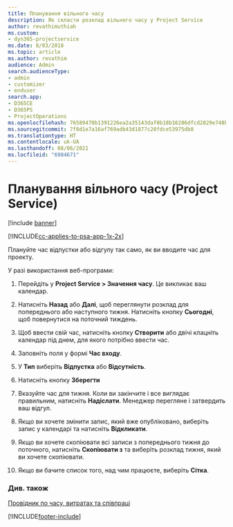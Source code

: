 ```yaml
---
title: Планування вільного часу
description: Як скласти розклад вільного часу у Project Service
author: revathimuthiah
ms.custom:
- dyn365-projectservice
ms.date: 8/03/2018
ms.topic: article
ms.author: revathim
audience: Admin
search.audienceType:
- admin
- customizer
- enduser
search.app:
- D365CE
- D365PS
- ProjectOperations
ms.openlocfilehash: 76589470b1391226ea2a35143daf0b18b16286dfcd2829e748b0984397cb25ee
ms.sourcegitcommit: 7f8d1e7a16af769adb43d1877c28fdce53975db8
ms.translationtype: HT
ms.contentlocale: uk-UA
ms.lasthandoff: 08/06/2021
ms.locfileid: "6984671"
---
```

# <a name="schedule-time-off-project-service"></a>Планування вільного часу (Project Service)

[!include [banner](../includes/psa-now-project-operations.md)]

[!INCLUDE[cc-applies-to-psa-app-1x-2x](../includes/cc-applies-to-psa-app-1x-2x.md)]

Плануйте час відпустки або відгулу так само, як ви вводите час для проекту.  
  
 У разі використання веб-програми:  
  
1.  Перейдіть у **Project Service > Значення часу**. Це викликає ваш календар.  
  
2.  Натисніть **Назад** або **Далі**, щоб переглянути розклад для попереднього або наступного тижня. Натисніть кнопку **Сьогодні**, щоб повернутися на поточний тиждень.  
  
3.  Щоб ввести свій час, натисніть кнопку **Створити** або двічі клацніть календар під днем, для якого потрібно ввести час.  
  
4.  Заповніть поля у формі **Час входу**.  
  
5.  У **Тип** виберіть **Відпустка** або **Відсутність**.  
  
6.  Натисніть кнопку **Зберегти**  
  
7.  Вказуйте час для тижня. Коли ви закінчите і все виглядає правильним, натисніть **Надіслати**. Менеджер перегляне і затвердить ваш відгул.  
  
8.  Якщо ви хочете змінити запис, який вже опубліковано, виберіть запис у календарі та натисніть **Відкликати**.  
  
9. Якщо ви хочете скопіювати всі записи з попереднього тижня до поточного, натисніть **Скопіювати з** та виберіть розклад тижня, який ви хочете скопіювати.  
  
10. Якщо ви бачите список того, над чим працюєте, виберіть **Сітка**.  
  
### <a name="see-also"></a>Див. також  
 [Провідник по часу, витратах та співпраці](../psa/time-expense-collaboration-guide.md)


[!INCLUDE[footer-include](../includes/footer-banner.md)]